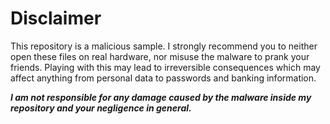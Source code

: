 # Disclaimer

This repository is a malicious sample. I strongly recommend you to neither open these files on real hardware, nor misuse the malware to prank your friends. 
Playing with this may lead to irreversible consequences which may affect anything from personal data to passwords and banking information.

_**I am not responsible for any damage caused by the malware inside my repository and your negligence in general.**_
